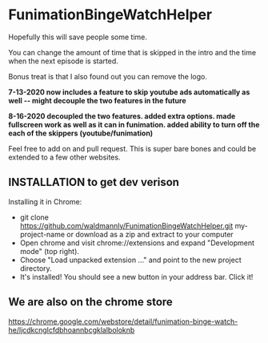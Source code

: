 # FunimationBingeWatchHelper

Hopefully this will save people some time. 

You can change the amount of time that is skipped in the intro and the time when the next episode is started. 

Bonus treat is that I also found out you can remove the logo. 

**7-13-2020 now includes a feature to skip youtube ads automatically as well -- might decouple the two features in the future**

**8-16-2020 decoupled the two features. added extra options. made fullscreen work as well as it can in funimation. added ability to turn off the each of the skippers (youtube/funimation)**

Feel free to add on and pull request. This is super bare bones and could be extended to a few other websites. 

## INSTALLATION to get dev verison

  Installing it in Chrome:
  - git clone https://github.com/waldmannly/FunimationBingeWatchHelper.git my-project-name or download as a zip and extract to your computer
  - Open chrome and visit chrome://extensions and expand "Development mode" (top right).
  - Choose "Load unpacked extension ..." and point to the new project directory.
  - It's installed! You should see a new button in your address bar. Click it!
  
## We are also on the chrome store 
https://chrome.google.com/webstore/detail/funimation-binge-watch-he/ljcdkcnglcfdbhoannbcgklalboloknb
